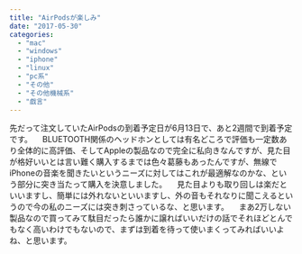 ```yaml
---
title: "AirPodsが楽しみ"
date: "2017-05-30"
categories: 
  - "mac"
  - "windows"
  - "iphone"
  - "linux"
  - "pc系"
  - "その他"
  - "その他機械系"
  - "戯言"
---
```


先だって注文していたAirPodsの到着予定日が6月13日で、あと2週間で到着予定です。 　BLUETOOTH関係のヘッドホンとしては有名どころで評価も一定数あり全体的に高評価、そしてAppleの製品なので完全に私向きなんですが、見た目が格好いいとは言い難く購入するまでは色々葛藤もあったんですが、無線でiPhoneの音楽を聞きたいというニーズに対してはこれが最適解なのかな、という部分に突き当たって購入を決意しました。 　見た目よりも取り回しは楽だといいますし、簡単には外れないといいますし、外の音もそれなりに聞こえるというので今の私のニーズには突き刺さっているな、と思います。 　まあ2万しない製品なので買ってみて駄目だったら誰かに譲ればいいだけの話でそれほどとんでもなく高いわけでもないので、まずは到着を待って使いまくってみればいいよね、と思います。
